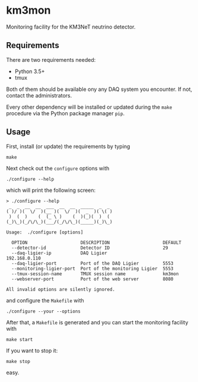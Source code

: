 # km3mon

Monitoring facility for the KM3NeT neutrino detector.

## Requirements

There are two requirements needed:

 - Python 3.5+
 - tmux

Both of them should be available ony any DAQ system you encounter. If not,
contact the administrators.

Every other dependency will be installed or updated during the `make` procedure
via the Python package manager `pip`.

## Usage

First, install (or update) the requirements by typing

    make

Next check out the `configure` options with

    ./configure --help
    
which will print the following screen:

```
> ./configure --help
 _  _  __  __  ___  __  __  _____  _  _
( )/ )(  \/  )(__ )(  \/  )(  _  )( \( )
 )  (  )    (  (_ \ )    (  )(_)(  )  (
(_)\_)(_/\/\_)(___/(_/\/\_)(_____)(_)\_)

Usage:  ./configure [options]

  OPTION                    DESCRIPTION                    DEFAULT
  --detector-id             Detector ID                    29
  --daq-ligier-ip           DAQ Ligier                     192.168.0.110
  --daq-ligier-port         Port of the DAQ Ligier         5553
  --monitoring-ligier-port  Port of the monitoring Ligier  5553
  --tmux-session-name       TMUX session name              km3mon
  --webserver-port          Port of the web server         8080

All invalid options are silently ignored.
```

and configure the ``Makefile`` with

    ./configure --your --options

After that, a `Makefile` is generated and you can start the monitoring facility
with

    make start

If you want to stop it:

    make stop

easy.
